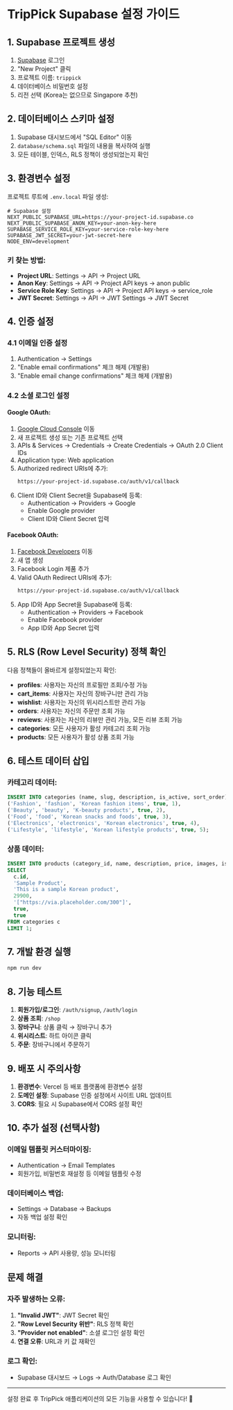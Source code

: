 # TripPick Supabase 설정 가이드

## 1. Supabase 프로젝트 생성

1. [Supabase](https://supabase.com) 로그인
2. "New Project" 클릭
3. 프로젝트 이름: `trippick`
4. 데이터베이스 비밀번호 설정
5. 리전 선택 (Korea는 없으므로 Singapore 추천)

## 2. 데이터베이스 스키마 설정

1. Supabase 대시보드에서 "SQL Editor" 이동
2. `database/schema.sql` 파일의 내용을 복사하여 실행
3. 모든 테이블, 인덱스, RLS 정책이 생성되었는지 확인

## 3. 환경변수 설정

프로젝트 루트에 `.env.local` 파일 생성:

```env
# Supabase 설정
NEXT_PUBLIC_SUPABASE_URL=https://your-project-id.supabase.co
NEXT_PUBLIC_SUPABASE_ANON_KEY=your-anon-key-here
SUPABASE_SERVICE_ROLE_KEY=your-service-role-key-here
SUPABASE_JWT_SECRET=your-jwt-secret-here
NODE_ENV=development
```

### 키 찾는 방법:
- **Project URL**: Settings → API → Project URL
- **Anon Key**: Settings → API → Project API keys → anon public
- **Service Role Key**: Settings → API → Project API keys → service_role
- **JWT Secret**: Settings → API → JWT Settings → JWT Secret

## 4. 인증 설정

### 4.1 이메일 인증 설정
1. Authentication → Settings
2. "Enable email confirmations" 체크 해제 (개발용)
3. "Enable email change confirmations" 체크 해제 (개발용)

### 4.2 소셜 로그인 설정

#### Google OAuth:
1. [Google Cloud Console](https://console.cloud.google.com) 이동
2. 새 프로젝트 생성 또는 기존 프로젝트 선택
3. APIs & Services → Credentials → Create Credentials → OAuth 2.0 Client IDs
4. Application type: Web application
5. Authorized redirect URIs에 추가:
   ```
   https://your-project-id.supabase.co/auth/v1/callback
   ```
6. Client ID와 Client Secret을 Supabase에 등록:
   - Authentication → Providers → Google
   - Enable Google provider
   - Client ID와 Client Secret 입력

#### Facebook OAuth:
1. [Facebook Developers](https://developers.facebook.com) 이동
2. 새 앱 생성
3. Facebook Login 제품 추가
4. Valid OAuth Redirect URIs에 추가:
   ```
   https://your-project-id.supabase.co/auth/v1/callback
   ```
5. App ID와 App Secret을 Supabase에 등록:
   - Authentication → Providers → Facebook
   - Enable Facebook provider
   - App ID와 App Secret 입력

## 5. RLS (Row Level Security) 정책 확인

다음 정책들이 올바르게 설정되었는지 확인:

- **profiles**: 사용자는 자신의 프로필만 조회/수정 가능
- **cart_items**: 사용자는 자신의 장바구니만 관리 가능
- **wishlist**: 사용자는 자신의 위시리스트만 관리 가능
- **orders**: 사용자는 자신의 주문만 조회 가능
- **reviews**: 사용자는 자신의 리뷰만 관리 가능, 모든 리뷰 조회 가능
- **categories**: 모든 사용자가 활성 카테고리 조회 가능
- **products**: 모든 사용자가 활성 상품 조회 가능

## 6. 테스트 데이터 삽입

### 카테고리 데이터:
```sql
INSERT INTO categories (name, slug, description, is_active, sort_order) VALUES
('Fashion', 'fashion', 'Korean fashion items', true, 1),
('Beauty', 'beauty', 'K-beauty products', true, 2),
('Food', 'food', 'Korean snacks and foods', true, 3),
('Electronics', 'electronics', 'Korean electronics', true, 4),
('Lifestyle', 'lifestyle', 'Korean lifestyle products', true, 5);
```

### 상품 데이터:
```sql
INSERT INTO products (category_id, name, description, price, images, is_active, is_featured) 
SELECT 
  c.id,
  'Sample Product',
  'This is a sample Korean product',
  29900,
  '["https://via.placeholder.com/300"]',
  true,
  true
FROM categories c 
LIMIT 1;
```

## 7. 개발 환경 실행

```bash
npm run dev
```

## 8. 기능 테스트

1. **회원가입/로그인**: `/auth/signup`, `/auth/login`
2. **상품 조회**: `/shop`
3. **장바구니**: 상품 클릭 → 장바구니 추가
4. **위시리스트**: 하트 아이콘 클릭
5. **주문**: 장바구니에서 주문하기

## 9. 배포 시 주의사항

1. **환경변수**: Vercel 등 배포 플랫폼에 환경변수 설정
2. **도메인 설정**: Supabase 인증 설정에서 사이트 URL 업데이트
3. **CORS**: 필요 시 Supabase에서 CORS 설정 확인

## 10. 추가 설정 (선택사항)

### 이메일 템플릿 커스터마이징:
- Authentication → Email Templates
- 회원가입, 비밀번호 재설정 등 이메일 템플릿 수정

### 데이터베이스 백업:
- Settings → Database → Backups
- 자동 백업 설정 확인

### 모니터링:
- Reports → API 사용량, 성능 모니터링

## 문제 해결

### 자주 발생하는 오류:

1. **"Invalid JWT"**: JWT Secret 확인
2. **"Row Level Security 위반"**: RLS 정책 확인
3. **"Provider not enabled"**: 소셜 로그인 설정 확인
4. **연결 오류**: URL과 키 값 재확인

### 로그 확인:
- Supabase 대시보드 → Logs → Auth/Database 로그 확인

---

설정 완료 후 TripPick 애플리케이션의 모든 기능을 사용할 수 있습니다! 🚀